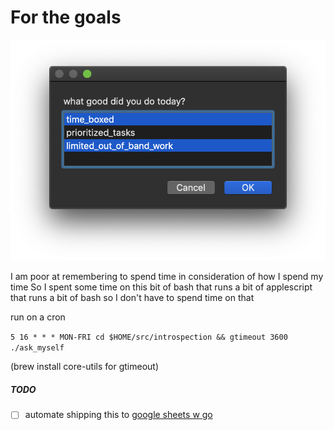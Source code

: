 # For the goals

![demo](./images/in_action.png)  

I am poor at remembering to spend time in consideration of how I spend my time
So I spent some time on this bit of bash that runs a bit of applescript that runs a bit of bash so I don't have to spend time on that

run on a cron

`5 16 * * * MON-FRI cd $HOME/src/introspection && gtimeout 3600 ./ask_myself`

(brew install core-utils for gtimeout)  
  
##### TODO  
- [ ] automate shipping this to [google sheets w go](https://developers.google.com/sheets/api/quickstart/go)
